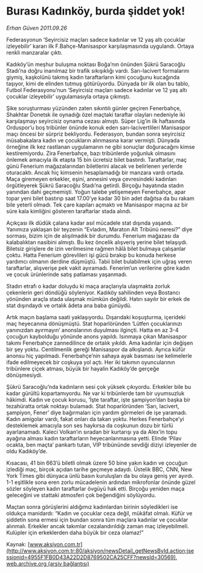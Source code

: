 # Burası Kadınköy, burda şiddet yok!

*Erhan Güven 2011.09.26*

<font class="agenda2NewsSpot">
 Federasyonun ‘Seyircisiz maçları sadece kadınlar ve 12 yaş altı çocuklar izleyebilir’ kararı ilk F.Bahçe-Manisaspor karşılaşmasında uygulandı. Ortaya renkli manzaralar çıktı.
</font>
<font class="newsDetail">
 <p>
  Kadıköy’ün meşhur buluşma noktası Boğa’nın önünden Şükrü Saracoğlu Stadı’na doğru inanılmaz bir trafik sıkışıklığı vardı. Sarı-lacivert formalarını giymiş, kaşkolünü takmış kadın taraftarların kimi çocuğunu kucağında taşıyor, kimi de elinden tutmuş götürüyordu. Dünyada bir ilk olan bu tablo, Futbol Federasyonu’nun ‘Seyircisiz maçları sadece kadınlar ve 12 yaş altı çocuklar izleyebilir’ uygulamasıyla ortaya çıkmıştı.
 </p>
 <p>
 </p>
 <p>
  Şike soruşturması yüzünden zaten sıkıntılı günler geçiren Fenerbahçe, Shakhtar Donetsk ile oynadığı özel maçtaki taraftar olayları nedeniyle iki karşılaşmayı seyircisiz oynama cezası almıştı. Süper Lig’in ilk haftasında Orduspor’u boş tribünler önünde konuk eden sarı-lacivertlileri Manisaspor maçı öncesi bir sürpriz bekliyordu. Federasyon, bundan sonra seyircisiz müsabakalara kadın ve çocukların alınmasına karar vermişti. Dünyada örneğine ilk kez rastlanan uygulamanın ne gibi sonuçlar doğuracağını kimse kestiremiyordu. Zira Fenerbahçe, bazı tribünlerde yoğunluk olmasını önlemek amacıyla ilk etapta 15 bin ücretsiz bilet bastırdı. Taraftarlar, maç günü Fenerium mağazalarından biletlerini alacak ve belirlenen yerlerde oturacaktı. Ancak hiç kimsenin hesaplamadığı bir manzara vardı ortada. Maça giremeyen erkekler, eşini, annesini veya çevresindeki kadınları örgütleyerek Şükrü Saracoğlu Stadı’na getirdi. Birçoğu hayatında stadın yanından dahi geçmemişti. Yoğun talebe yetişemeyen Fenerbahçe, apar topar yeni bilet bastırıp saat 17.00’ye kadar 30 bin adet dağıtsa da bu rakam bile yeterli olmadı. Tek çare kapıları açmaktı ve Manisaspor maçına az bir süre kala kimliğini gösteren taraftarlar stada alındı.
 </p>
 <p>
 </p>
 <p>
  Açıkçası ilk düdük çalana kadar asıl mücadele stat dışında yaşandı. Yanımıza yaklaşan bir teyzenin “Evladım, Maraton Alt Tribünü neresi?” diye sorması, bizim için de alışılmadık bir durumdu. Fenerium mağazası da kalabalıktan nasibini almıştı. Bu kez öncelik alışveriş yerine bilet telaşıydı. Biletsiz girişlere de izin verilmesine rağmen hâlâ bilet bulmaya çalışanlar çoktu. Hatta Fenerium görevlileri işi gücü bırakıp bu konuda herkese yardımcı olmanın derdine düşmüştü. Tabii bilet bulabilmek için uğraş veren taraftarlar, alışverişe pek vakit ayıramadı. Fenerim’un verilerine göre kadın ve çocuk ürünlerinde satış patlaması yaşanmadı.
 </p>
 <p>
 </p>
 <p>
  Stadın etrafı o kadar doluydu ki maça araçlarıyla ulaşmakta zorluk çekenlerin geri döndüğü söyleniyor. Kadıköy sahilinden veya Bostancı yönünden araçla stada ulaşmak mümkün değildi. Hatırı sayılır bir erkek de stat dışındaydı ve ortalık âdeta ana baba günüydü.
 </p>
 <p>
 </p>
 <p>
  Artık maçın başlama saati yaklaşıyordu. Dışarıdaki koşuşturma, içerideki maç heyecanına dönüşmüştü. Stat hoparlöründen ‘Lütfen çocuklarınızı yanınızdan ayırmayın’ anonslarının duyulması ilginçti. Hatta en az 3-4 çocuğun kaybolduğu yönünde anons yapıldı. Isınmaya çıkan Manisaspor takımı Fenerbahçe zannedilince de ortalık yıkıldı. Ama kadınlar için değişen bir şey yoktu. Centilmenlik gereği Manisaspor da alkışlandı. Ayrıca küfür anonsu hiç yapılmadı. Fenerbahçe’nin sahaya ayak basması ise kelimelerle ifade edilmeyecek bir coşkuya yol açtı. Her iki takımın oyuncularının tribünlere çiçek atması, büyük bir hayalin Kadıköy’de gerçeğe dönüşmesiydi.
 </p>
 <p>
 </p>
 <p>
  Şükrü Saracoğlu’nda kadınların sesi çok yüksek çıkıyordu. Erkekler bile bu kadar gürültü kopartamıyordu. Ne var ki tribünlerde tam bir uyumsuzluk hâkimdi. Kadın ve çocuk korusu, ‘İşte taraftar, işte şampiyon’dan başka bir tezahüratta ortak noktayı bulamadı. Stat hoparlöründen ‘Sarı, lacivert, şampiyon, Fener’ diye bağırmaları için yardım görmeleri de işe yaramadı. Kadın amigolar vardı, fakat onları da takan yoktu. Herkes Fenerbahçe’yi desteklemek amacıyla son ses haykırsa da coşkunun dozu bir türlü ayarlanamadı. Kaleci Volkan’ın sıradan bir kurtarışı ya da Alex’in topu ayağına alması kadın taraftarların heyecanlanmasına yetti. Elinde ‘Pilav ocakta, ben maçta’ pankartı tutan, VIP tribününde sevdiği diziyi izleyenler de oldu Kadıköy’de.
 </p>
 <p>
 </p>
 <p>
  Kısacası, 41 bin 663’ü biletli olmak üzere 50 bine yakın kadın ve çocuğun izlediği maç, birçok açıdan tarihe geçmeye adaydı. Üstelik BBC, CNN, New York Times gibi dünyaca ünlü basın kuruluşları da bu olaya geniş yer ayırdı. 1-1 eşitlikle sona eren zorlu mücadelenin ardından mikrofonlar önünde güzel sözler söyleyen kadın taraftarlar övgüyü hak etti. Birçoğu yeniden maça geleceğini ve stattaki atmosferi çok beğendiğini söylüyordu.
 </p>
 <p>
 </p>
 <p>
  Maçtan sonra görüşlerini aldığımız kadınlardan birinin söyledikleri ise oldukça manidardı: “Kadın ve çocuklar ceza değil, mükâfat olmalı. Küfür ve şiddetin sona ermesi için bundan sonra tüm maçlara kadınlar ve çocuklar alınmalı. Erkekler ancak takımlar cezalandırıldığı zaman maç izleyebilmeli. Kulüpler için erkeklerden daha büyük bir ceza olamaz!”
 </p>
</font>

Kaynak: [www.aksiyon.com.tr](http://www.aksiyon.com.tr:80/aksiyon/newsDetail_getNewsById.action;jsessionid=4955F1FB0D43A22D2D8769502CA25CFF?newsId=30569), [web.archive.org (arşiv bağlantısı)](http://web.archive.org/web/20111001040857/http://www.aksiyon.com.tr:80/aksiyon/newsDetail_getNewsById.action;jsessionid=4955F1FB0D43A22D2D8769502CA25CFF?newsId=30569)
